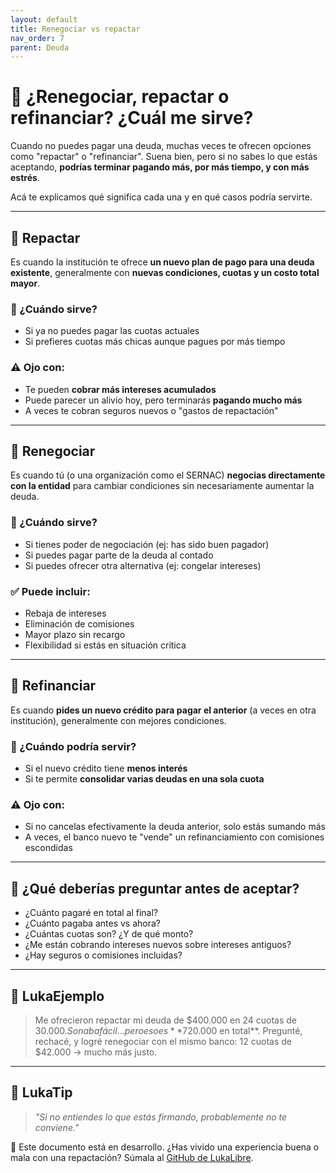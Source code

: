 ```yaml
---
layout: default
title: Renegociar vs repactar
nav_order: 7
parent: Deuda
---
```


# 🔄 ¿Renegociar, repactar o refinanciar? ¿Cuál me sirve?

Cuando no puedes pagar una deuda, muchas veces te ofrecen opciones como "repactar" o "refinanciar".
Suena bien, pero si no sabes lo que estás aceptando, **podrías terminar pagando más, por más tiempo, y con más estrés**.

Acá te explicamos qué significa cada una y en qué casos podría servirte.

---

## 📌 Repactar

Es cuando la institución te ofrece **un nuevo plan de pago para una deuda existente**, generalmente con **nuevas condiciones, cuotas y un costo total mayor**.

### 🧠 ¿Cuándo sirve?
- Si ya no puedes pagar las cuotas actuales
- Si prefieres cuotas más chicas aunque pagues por más tiempo

### ⚠️ Ojo con:
- Te pueden **cobrar más intereses acumulados**
- Puede parecer un alivio hoy, pero terminarás **pagando mucho más**
- A veces te cobran seguros nuevos o "gastos de repactación"

---

## 📌 Renegociar

Es cuando tú (o una organización como el SERNAC) **negocias directamente con la entidad** para cambiar condiciones sin necesariamente aumentar la deuda.

### 🧠 ¿Cuándo sirve?
- Si tienes poder de negociación (ej: has sido buen pagador)
- Si puedes pagar parte de la deuda al contado
- Si puedes ofrecer otra alternativa (ej: congelar intereses)

### ✅ Puede incluir:
- Rebaja de intereses
- Eliminación de comisiones
- Mayor plazo sin recargo
- Flexibilidad si estás en situación crítica

---

## 📌 Refinanciar

Es cuando **pides un nuevo crédito para pagar el anterior** (a veces en otra institución), generalmente con mejores condiciones.

### 🧠 ¿Cuándo podría servir?
- Si el nuevo crédito tiene **menos interés**
- Si te permite **consolidar varias deudas en una sola cuota**

### ⚠️ Ojo con:
- Si no cancelas efectivamente la deuda anterior, solo estás sumando más
- A veces, el banco nuevo te "vende" un refinanciamiento con comisiones escondidas

---

## 🧠 ¿Qué deberías preguntar antes de aceptar?

- ¿Cuánto pagaré en total al final?
- ¿Cuánto pagaba antes vs ahora?
- ¿Cuántas cuotas son? ¿Y de qué monto?
- ¿Me están cobrando intereses nuevos sobre intereses antiguos?
- ¿Hay seguros o comisiones incluidas?

---

## 💬 LukaEjemplo

> Me ofrecieron repactar mi deuda de $400.000 en 24 cuotas de $30.000.
> Sonaba fácil… pero eso es **$720.000 en total**.
> Pregunté, rechacé, y logré renegociar con el mismo banco: 12 cuotas de $42.000 → mucho más justo.

---

## 🧠 LukaTip

> *"Si no entiendes lo que estás firmando, probablemente no te conviene."*

📌 Este documento está en desarrollo.
¿Has vivido una experiencia buena o mala con una repactación? Súmala al [GitHub de LukaLibre](https://github.com/raestrada/lukalibre).
